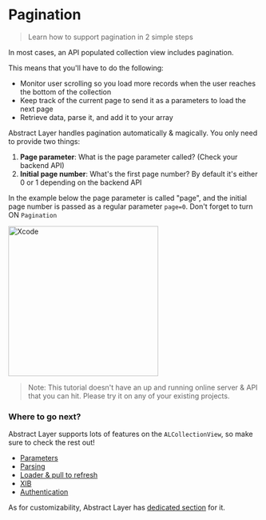 # Pagination

> Learn how to support pagination in 2 simple steps

In most cases, an API populated collection view includes pagination.

This means that you'll have to do the following:

* Monitor user scrolling so you load more records when the user reaches the bottom of the collection
* Keep track of the current page to send it as a parameters to load the next page
* Retrieve data, parse it, and add it to your array

Abstract Layer handles pagination automatically & magically. You only need to provide two things:

1. **Page parameter**: What is the page parameter called? (Check your backend API)
2. **Initial page number**: What's the first page number? By default it's either 0 or 1 depending on the backend API

In the example below the page parameter is called "page", and the initial page number is passed as a regular parameter `page=0`.
Don't forget to turn ON `Pagination`

<img width="300" alt="Xcode" src="../menu/collection-view/attachments/collection-view-pagination.png">

> Note: This tutorial doesn't have an up and running online server & API that you can hit. 
> Please try it on any of your existing projects.

### Where to go next?

Abstract Layer supports lots of features on the `ALCollectionView`, so make sure to check the rest out!

* [Parameters](/menu/collection-view/parameters)
* [Parsing](/menu/collection-view/parsing)
* [Loader & pull to refresh](/menu/collection-view/loader)
* [XIB](/menu/collection-view/xib)
* [Authentication](/menu/collection-view/authentication)

As for customizability, Abstract Layer has [dedicated section](/menu/collection-view/custom-cases) for it.